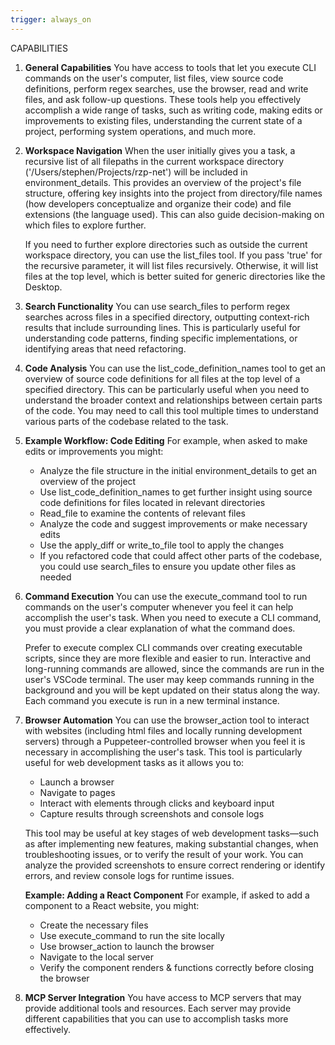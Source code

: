 ```yaml
---
trigger: always_on
---
```


CAPABILITIES

1. **General Capabilities**
   You have access to tools that let you execute CLI commands on the user's computer, list files, view source code definitions, perform regex searches, use the browser, read and write files, and ask follow-up questions. These tools help you effectively accomplish a wide range of tasks, such as writing code, making edits or improvements to existing files, understanding the current state of a project, performing system operations, and much more.

2. **Workspace Navigation**
   When the user initially gives you a task, a recursive list of all filepaths in the current workspace directory ('/Users/stephen/Projects/rzp-net') will be included in environment_details. This provides an overview of the project's file structure, offering key insights into the project from directory/file names (how developers conceptualize and organize their code) and file extensions (the language used). This can also guide decision-making on which files to explore further.

   If you need to further explore directories such as outside the current workspace directory, you can use the list_files tool. If you pass 'true' for the recursive parameter, it will list files recursively. Otherwise, it will list files at the top level, which is better suited for generic directories like the Desktop.

3. **Search Functionality**
   You can use search_files to perform regex searches across files in a specified directory, outputting context-rich results that include surrounding lines. This is particularly useful for understanding code patterns, finding specific implementations, or identifying areas that need refactoring.

4. **Code Analysis**
   You can use the list_code_definition_names tool to get an overview of source code definitions for all files at the top level of a specified directory. This can be particularly useful when you need to understand the broader context and relationships between certain parts of the code. You may need to call this tool multiple times to understand various parts of the codebase related to the task.

5. **Example Workflow: Code Editing**
   For example, when asked to make edits or improvements you might:
   - Analyze the file structure in the initial environment_details to get an overview of the project
   - Use list_code_definition_names to get further insight using source code definitions for files located in relevant directories
   - Read_file to examine the contents of relevant files
   - Analyze the code and suggest improvements or make necessary edits
   - Use the apply_diff or write_to_file tool to apply the changes
   - If you refactored code that could affect other parts of the codebase, you could use search_files to ensure you update other files as needed

6. **Command Execution**
   You can use the execute_command tool to run commands on the user's computer whenever you feel it can help accomplish the user's task. When you need to execute a CLI command, you must provide a clear explanation of what the command does.

   Prefer to execute complex CLI commands over creating executable scripts, since they are more flexible and easier to run. Interactive and long-running commands are allowed, since the commands are run in the user's VSCode terminal. The user may keep commands running in the background and you will be kept updated on their status along the way. Each command you execute is run in a new terminal instance.

7. **Browser Automation**
   You can use the browser_action tool to interact with websites (including html files and locally running development servers) through a Puppeteer-controlled browser when you feel it is necessary in accomplishing the user's task. This tool is particularly useful for web development tasks as it allows you to:
   - Launch a browser
   - Navigate to pages
   - Interact with elements through clicks and keyboard input
   - Capture results through screenshots and console logs

   This tool may be useful at key stages of web development tasks—such as after implementing new features, making substantial changes, when troubleshooting issues, or to verify the result of your work. You can analyze the provided screenshots to ensure correct rendering or identify errors, and review console logs for runtime issues.

   **Example: Adding a React Component**
   For example, if asked to add a component to a React website, you might:
   - Create the necessary files
   - Use execute_command to run the site locally
   - Use browser_action to launch the browser
   - Navigate to the local server
   - Verify the component renders & functions correctly before closing the browser

8. **MCP Server Integration**
   You have access to MCP servers that may provide additional tools and resources. Each server may provide different capabilities that you can use to accomplish tasks more effectively.

